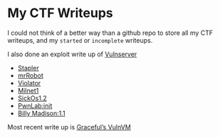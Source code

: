 # My CTF Writeups

I could not think of a better way than a github repo to store all my CTF writeups, and my `started` or `incomplete` writeups.

I also done an exploit write up of [Vulnserver](https://github.com/jthorpe6/ctf/blob/master/Vulnserver.md)

- [Stapler](https://github.com/jthorpe6/ctf/blob/master/Stapler.md)
- [mrRobot](https://github.com/jthorpe6/ctf/blob/master/mrRobot.md)
- [Violator](https://github.com/jthorpe6/ctf/blob/master/Violator.md)
- [Milnet1](https://github.com/jthorpe6/ctf/blob/master/Milnet1.md)
- [SickOs1.2](https://github.com/jthorpe6/ctf/blob/master/SickOs1.2.md)
- [PwnLab:init](https://github.com/jthorpe6/ctf/blob/master/PwnLab:init.md)
- [Billy Madison:1.1](https://github.com/jthorpe6/ctf/blob/master/Billy%20Madison:1.1.md)

Most recent write up is [Graceful’s VulnVM](https://github.com/jthorpe6/ctf/blob/master/Graceful_VulnVM.md)
